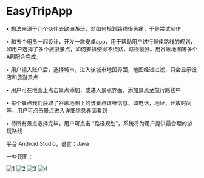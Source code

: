 # EasyTripApp

•	想法来源于几个伙伴去欧洲游玩，对如何规划路线很头痛，于是尝试制作

•	和五个组员一起设计，开发一款安卓app，用于帮助用户进行最佳路线的规划，如用户选择了多个旅游景点，如何安排使得不绕路，路径最好。用谷歌地图等多个API配合完成。

•	用户输入账户后，选择城市，进入该城市地图界面，地图经过过滤，只会显示饭店和旅游景点

•	用户可在地图上点击景点添加，或进入景点界面，添加景点至旅行路线中

•	每个景点我们获取了谷歌地图上的该景点详细信息，如电话，地址，开放时间等，用户可点击景点进入详细信息界面看到

•	待所有景点选择完毕，用户可点击 “路径规划”，系统将为用户提供最合理的游玩路线

 平台 Android Studio，语言：Java
 
 一些截图：
 
![1](https://user-images.githubusercontent.com/41991958/129201239-ab304a74-ceb9-49c2-9a8e-99a75fa1703f.PNG)
![2](https://user-images.githubusercontent.com/41991958/129201240-5b02c33c-583c-4dff-9c56-860a43c75d51.PNG)
![3](https://user-images.githubusercontent.com/41991958/129201242-7a674fff-12be-437d-aa9f-d3f56780cb6b.PNG)
![4](https://user-images.githubusercontent.com/41991958/129201246-6ca4c136-bf4a-4982-a7ef-be1259aeff1a.PNG)


 

